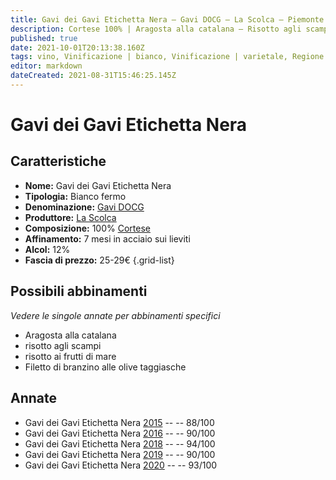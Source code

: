 ```yaml
---
title: Gavi dei Gavi Etichetta Nera – Gavi DOCG – La Scolca – Piemonte (IT) – 25-29€ – 3★-5★
description: Cortese 100% | Aragosta alla catalana – Risotto agli scampi – Risotto ai frutti di mare – Filetto di branzino alle olive taggiasche
published: true
date: 2021-10-01T20:13:38.160Z
tags: vino, Vinificazione | bianco, Vinificazione | varietale, Regione Vino | Piemonte (IT), Vinificazione | fermo, Valutazioni | 5 stelle, Alimento | aragosta, Cottura | alla catalana, risotto agli scampi, risotto ai frutti di mare, cortese, Filetto di branzino alle olive taggiasche, Prezzi | 25-29€
editor: markdown
dateCreated: 2021-08-31T15:46:25.145Z
---
```


 # Gavi dei Gavi Etichetta Nera

## Caratteristiche
- **Nome:** Gavi dei Gavi Etichetta Nera
- **Tipologia:** Bianco fermo
- **Denominazione:** [Gavi DOCG](/denominazioni/Italia/Piemonte/DOCG/Gavi)
- **Produttore:** [La Scolca](/produttori/Italia/Piemonte/La-Scolca)
- **Composizione:** 100% [Cortese](/vitigni/Italia/bacca-bianca/cortese)
- **Affinamento:** 7 mesi in acciaio sui lieviti 
- **Alcol:** 12%
- **Fascia di prezzo:** 25-29€
{.grid-list}

## Possibili abbinamenti
*Vedere le singole annate per abbinamenti specifici*

- Aragosta alla catalana
- risotto agli scampi
- risotto ai frutti di mare
- Filetto di branzino alle olive taggiasche


## Annate

- Gavi dei Gavi Etichetta Nera [2015](vini/Italia/Piemonte/La-Scolca/Gavi-dei-Gavi-Etichetta-Nera/2015) -- <span class="star-3"></span>  -- 88/100
- Gavi dei Gavi Etichetta Nera [2016](vini/Italia/Piemonte/La-Scolca/Gavi-dei-Gavi-Etichetta-Nera/2016) -- <span class="star-4"></span>  -- 90/100
- Gavi dei Gavi Etichetta Nera [2018](vini/Italia/Piemonte/La-Scolca/Gavi-dei-Gavi-Etichetta-Nera/2018) -- <span class="star-5"></span>  -- 94/100
- Gavi dei Gavi Etichetta Nera [2019](vini/Italia/Piemonte/La-Scolca/Gavi-dei-Gavi-Etichetta-Nera/2019) -- <span class="star-4"></span>  -- 90/100
- Gavi dei Gavi Etichetta Nera [2020](vini/Italia/Piemonte/La-Scolca/Gavi-dei-Gavi-Etichetta-Nera/2020) -- <span class="star-5"></span>  -- 93/100
